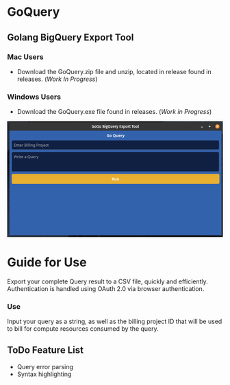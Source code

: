# GoQuery 
## Golang BigQuery Export Tool

### Mac Users
- Download the GoQuery.zip file and unzip, located in release found in releases. (_Work In Progress_)

### Windows Users
- Download the GoQuery.exe file found in releases. (_Work in Progress_)

![GoQu Image](./images/GoQu.png)


# Guide for Use
Export your complete Query result to a CSV file, quickly and efficiently. Authentication is handled using OAuth 2.0 via browser authentication.

### Use
Input your query as a string, as well as the billing project ID that will be used to bill for compute resources consumed by the query. 



## ToDo Feature List
- Query error parsing
- Syntax highlighting

